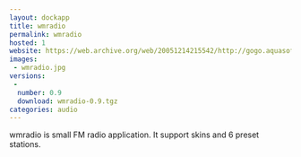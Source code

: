 ```yaml
---
layout: dockapp
title: wmradio
permalink: wmradio
hosted: 1
website: https://web.archive.org/web/20051214215542/http://gogo.aquasoft.cz/~cermak/wmradio/
images:
 - wmradio.jpg
versions:
 -
  number: 0.9
  download: wmradio-0.9.tgz
categories: audio
---
```

wmradio is small FM radio application. It support skins and 6 preset stations.
